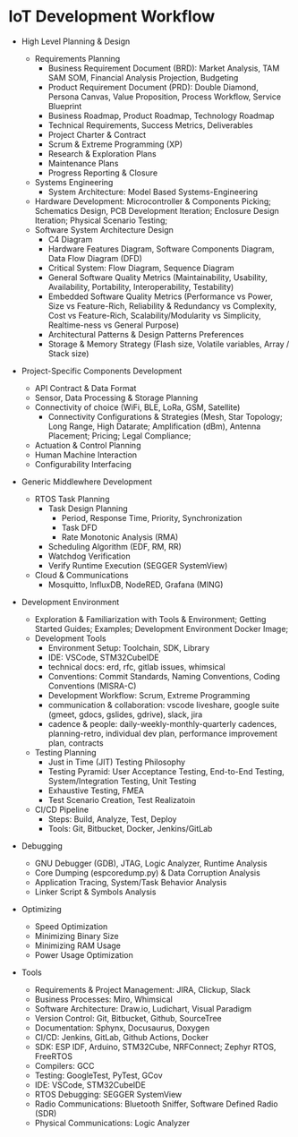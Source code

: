 # IoT Development Workflow

- High Level Planning & Design
    - Requirements Planning
        - Business Requirement Document (BRD): Market Analysis, TAM SAM SOM, Financial Analysis Projection, Budgeting
        - Product Requirement Document (PRD): Double Diamond, Persona Canvas, Value Proposition, Process Workflow, Service Blueprint
        - Business Roadmap, Product Roadmap, Technology Roadmap
        - Technical Requirements, Success Metrics, Deliverables
        - Project Charter & Contract
        - Scrum & Extreme Programming (XP)
        - Research & Exploration Plans
        - Maintenance Plans
        - Progress Reporting & Closure
    - Systems Engineering
        - System Architecture: Model Based Systems-Engineering
    - Hardware Development: Microcontroller & Components Picking; Schematics Design, PCB Development Iteration; Enclosure Design Iteration; Physical Scenario Testing;
    - Software System Architecture Design
        - C4 Diagram
        - Hardware Features Diagram, Software Components Diagram, Data Flow Diagram (DFD)
        - Critical System: Flow Diagram, Sequence Diagram
        - General Software Quality Metrics (Maintainability, Usability, Availability, Portability, Interoperability, Testability)
        - Embedded Software Quality Metrics (Performance vs Power, Size vs Feature-Rich, Reliability & Redundancy vs Complexity, Cost vs Feature-Rich, Scalability/Modularity vs Simplicity, Realtime-ness vs General Purpose)
        - Architectural Patterns & Design Patterns Preferences
        - Storage & Memory Strategy (Flash size, Volatile variables, Array / Stack size)

- Project-Specific Components Development
    - API Contract & Data Format
    - Sensor, Data Processing & Storage Planning
    - Connectivity of choice (WiFi, BLE, LoRa, GSM, Satellite)
       - Connectivity Configurations & Strategies (Mesh, Star Topology; Long Range, High Datarate; Amplification (dBm), Antenna Placement; Pricing; Legal Compliance;
    - Actuation & Control Planning
    - Human Machine Interaction
    - Configurability Interfacing

- Generic Middlewhere Development
    - RTOS Task Planning
        - Task Design Planning
            - Period, Response Time, Priority, Synchronization
            - Task DFD
            - Rate Monotonic Analysis (RMA)
        - Scheduling Algorithm (EDF, RM, RR)
        - Watchdog Verification
        - Verify Runtime Execution (SEGGER SystemView)
    - Cloud & Communications
        - Mosquitto, InfluxDB, NodeRED, Grafana (MING)

- Development Environment
    - Exploration & Familiarization with Tools & Environment; Getting Started Guides; Examples; Development Environment Docker Image;
    - Development Tools
        - Environment Setup: Toolchain, SDK, Library
        - IDE: VSCode, STM32CubeIDE
        - technical docs: erd, rfc, gitlab issues, whimsical
        - Conventions: Commit Standards, Naming Conventions, Coding Conventions (MISRA-C)
        - Development Workflow: Scrum, Extreme Programming
        - communication & collaboration: vscode liveshare, google suite (gmeet, gdocs, gslides, gdrive), slack, jira
        - cadence & people: daily-weekly-monthly-quarterly cadences, planning-retro, individual dev plan, performance improvement plan, contracts
    - Testing Planning
        - Just in Time (JIT) Testing Philosophy
        - Testing Pyramid: User Acceptance Testing, End-to-End Testing, System/Integration Testing, Unit Testing
        - Exhaustive Testing, FMEA
        - Test Scenario Creation, Test Realizatoin
    - CI/CD Pipeline
        - Steps: Build, Analyze, Test, Deploy
        - Tools: Git, Bitbucket, Docker, Jenkins/GitLab

- Debugging
    - GNU Debugger (GDB), JTAG, Logic Analyzer, Runtime Analysis
    - Core Dumping (espcoredump.py) & Data Corruption Analysis
    - Application Tracing, System/Task Behavior Analysis
    - Linker Script & Symbols Analysis

- Optimizing
    - Speed Optimization
    - Minimizing Binary Size
    - Minimizing RAM Usage
    - Power Usage Optimization

- Tools
    - Requirements & Project Management: JIRA, Clickup, Slack
    - Business Processes: Miro, Whimsical
    - Software Architecture: Draw.io, Ludichart, Visual Paradigm
    - Version Control: Git, Bitbucket, Github, SourceTree
    - Documentation: Sphynx, Docusaurus, Doxygen
    - CI/CD: Jenkins, GitLab, Github Actions, Docker
    - SDK: ESP IDF, Arduino, STM32Cube, NRFConnect; Zephyr RTOS, FreeRTOS
    - Compilers: GCC
    - Testing: GoogleTest, PyTest, GCov
    - IDE: VSCode, STM32CubeIDE
    - RTOS Debugging: SEGGER SystemView
    - Radio Communications: Bluetooth Sniffer, Software Defined Radio (SDR)
    - Physical Communications: Logic Analyzer